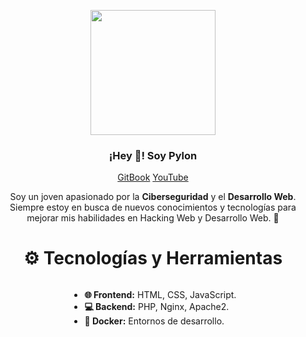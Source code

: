 <p align="center" width="300">
   <img align="center" width="200" src="images/avatar.png" />
   <h3 align="center">¡Hey 👋! Soy Pylon </h3>
</p>

<p align="center">
   <a href="https://pylonet.gitbook.io" target="blank">GitBook</a>
    <a href="https://www.youtube.com/@Pylonet" target="blank">YouTube</a>
</p>

<p align="center">
Soy un joven apasionado por la <a style="font-weight: bold;">Ciberseguridad</a> y el <a style="font-weight: bold;">Desarrollo Web</a>. Siempre estoy en busca de nuevos conocimientos y tecnologías para mejorar mis habilidades en Hacking Web y Desarrollo Web. 🚀
</p>

<div align="center">
    <h1>⚙️ Tecnologías y Herramientas</h1>
    <ul style="display: inline-block; text-align: left;">
        <li><a style="font-weight: bold;">🌐 Frontend:</a> HTML, CSS, JavaScript.</li>
        <li><a style="font-weight: bold;">💻 Backend:</a> PHP, Nginx, Apache2.</li>
        <li><a style="font-weight: bold;">🐳 Docker:</a> Entornos de desarrollo.</li>
    </ul>
</div>
